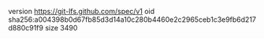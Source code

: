 version https://git-lfs.github.com/spec/v1
oid sha256:a004398b0d67fb85d3d14a10c280b4460e2c2965ceb1c3e9fb6d217d880c91f9
size 3490
